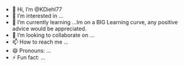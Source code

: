 - 👋 Hi, I’m @KDiehl77
- 👀 I’m interested in ...
- 🌱 I’m currently learning ...Im on a BIG Learning curve, any positive advice would be appreciated.
- 💞️ I’m looking to collaborate on ...
- 📫 How to reach me ...
- 😄 Pronouns: ...
- ⚡ Fun fact: ...

<!---
KDiehl77/KDiehl77 is a ✨ special ✨ repository because its `README.md` (this file) appears on your GitHub profile.
You can click the Preview link to take a look at your changes.
--->
